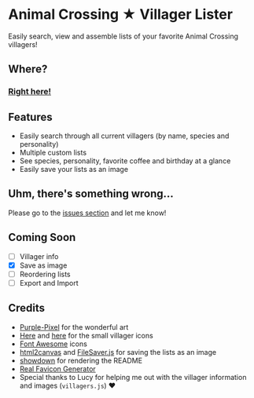 # Animal Crossing ★ Villager Lister
Easily search, view and assemble lists of your favorite Animal Crossing villagers!

## Where?
### [**Right here!**](https://maxzilla60.github.io/AC-Lister/)

## Features
- Easily search through all current villagers (by name, species and personality)
- Multiple custom lists
- See species, personality, favorite coffee and birthday at a glance
- Easily save your lists as an image

## Uhm, there's something wrong...
Please go to the [issues section](https://github.com/Maxzilla60/AC-Lister/issues) and let me know!

## Coming Soon
- [ ] Villager info
- [x] Save as image
- [ ] Reordering lists
- [ ] Export and Import

## Credits
- [Purple-Pixel](https://purple-pixel.tumblr.com/) for the wonderful art
- [Here](http://kelseycrossing.com/post/149344517906/animal-crossing-pixel-masterpost) and [here](http://reguluscrossing.tumblr.com/post/153233705592/tried-to-edit-some-of-rehoeass-pixels-to-make) for the small villager icons
- [Font Awesome](http://fontawesome.io/) icons
- [html2canvas](https://html2canvas.hertzen.com/) and [FileSaver.js](https://github.com/eligrey/FileSaver.js/) for saving the lists as an image
- [showdown](https://github.com/showdownjs/showdown) for rendering the README
- [Real Favicon Generator](http://realfavicongenerator.net/)
- Special thanks to Lucy for helping me out with the villager information and images (`villagers.js`) ♥
